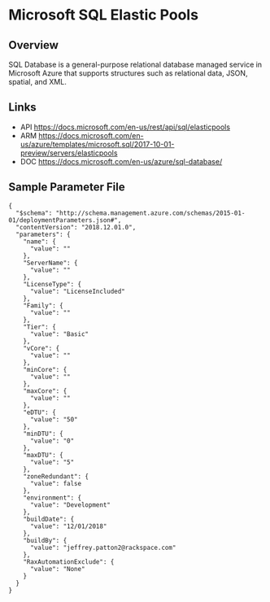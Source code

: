 # Microsoft SQL Elastic Pools

## Overview
SQL Database is a general-purpose relational database managed service in Microsoft Azure that supports structures such as relational data, JSON, spatial, and XML.

## Links
- API https://docs.microsoft.com/en-us/rest/api/sql/elasticpools
- ARM https://docs.microsoft.com/en-us/azure/templates/microsoft.sql/2017-10-01-preview/servers/elasticpools
- DOC https://docs.microsoft.com/en-us/azure/sql-database/

## Sample Parameter File
```
{
  "$schema": "http://schema.management.azure.com/schemas/2015-01-01/deploymentParameters.json#",
  "contentVersion": "2018.12.01.0",
  "parameters": {
    "name": {
      "value": ""
    },
    "ServerName": {
      "value": ""
    },
    "LicenseType": {
      "value": "LicenseIncluded"
    },
    "Family": {
      "value": ""
    },
    "Tier": {
      "value": "Basic"
    },
    "vCore": {
      "value": ""
    },
    "minCore": {
      "value": ""
    },
    "maxCore": {
      "value": ""
    },
    "eDTU": {
      "value": "50"
    },
    "minDTU": {
      "value": "0"
    },
    "maxDTU": {
      "value": "5"
    },
    "zoneRedundant": {
      "value": false
    },
    "environment": {
      "value": "Development"
    },
    "buildDate": {
      "value": "12/01/2018"
    },
    "buildBy": {
      "value": "jeffrey.patton2@rackspace.com"
    },
    "RaxAutomationExclude": {
      "value": "None"
    }
  }
}
```